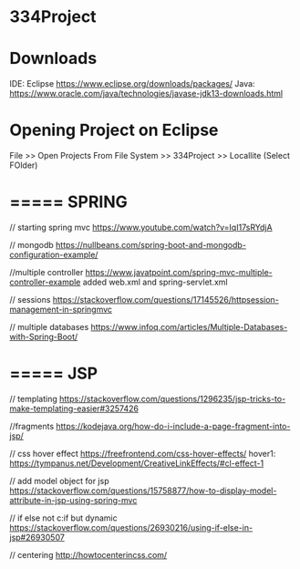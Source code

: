 # 334Project

Downloads
==========
IDE: Eclipse https://www.eclipse.org/downloads/packages/
Java: https://www.oracle.com/java/technologies/javase-jdk13-downloads.html

Opening Project on Eclipse
==========================
File >> Open Projects From File System >> 334Project >> Locallite (Select FOlder)

=====
SPRING
=====
// starting spring mvc
https://www.youtube.com/watch?v=IqI17sRYdjA  

// mongodb
https://nullbeans.com/spring-boot-and-mongodb-configuration-example/

//multiple controller
https://www.javatpoint.com/spring-mvc-multiple-controller-example
added web.xml and spring-servlet.xml

// sessions
https://stackoverflow.com/questions/17145526/httpsession-management-in-springmvc

// multiple databases
https://www.infoq.com/articles/Multiple-Databases-with-Spring-Boot/

=====
JSP
=====
// templating
https://stackoverflow.com/questions/1296235/jsp-tricks-to-make-templating-easier#3257426

//fragments
https://kodejava.org/how-do-i-include-a-page-fragment-into-jsp/

// css hover effect
https://freefrontend.com/css-hover-effects/
hover1: https://tympanus.net/Development/CreativeLinkEffects/#cl-effect-1

// add model object for jsp
https://stackoverflow.com/questions/15758877/how-to-display-model-attribute-in-jsp-using-spring-mvc

// if else not c:if but dynamic
https://stackoverflow.com/questions/26930216/using-if-else-in-jsp#26930507

// centering
http://howtocenterincss.com/